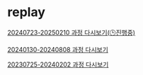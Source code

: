 # replay

[20240723-20250210 과정 다시보기(🕒진행중)](https://bit.ly/3LU7jGP)

[20240130-20240808 과정 다시보기](https://bit.ly/4f9bQTo)

[20230725-20240202 과정 다시보기](https://bit.ly/44UUZin)
